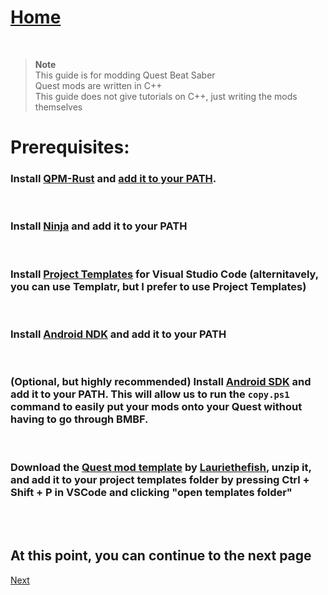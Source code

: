 # [Home](https://cgray1234.github.io/index)  
<br/>

> **Note**  
> This guide is for modding Quest Beat Saber  
> Quest mods are written in C++  
> This guide does not give tutorials on C++, just writing the mods themselves

# Prerequisites:
### Install [QPM-Rust](https://github.com/RedBrumbler/QuestPackageManager-Rust/actions) and [add it to your PATH](https://helpdeskgeek.com/windows-10/add-windows-path-environment-variable/). 
<br/>

### Install [Ninja](https://github.com/ninja-build/ninja/releases) and add it to your PATH
<br/>

### Install [Project Templates](https://marketplace.visualstudio.com/items?itemName=cantonios.project-templates) for Visual Studio Code (alternitavely, you can use Templatr, but I prefer to use Project Templates)
<br/>

### Install [Android NDK](https://developer.android.com/ndk/downloads) and add it to your PATH
<br/>

### (Optional, but highly recommended) Install [Android SDK](https://developer.android.com/studio/releases/platform-tools#downloads) and add it to your PATH. This will allow us to run the `copy.ps1` command to easily put your mods onto your Quest without having to go through BMBF.
<br/>

### Download the [Quest mod template](https://github.com/Lauriethefish/quest-mod-template/releases/download/0.5.0/quest-mod-template.zip) by [Lauriethefish](https://github.com/Lauriethefish), unzip it, and add it to your project templates folder by pressing Ctrl + Shift + P in VSCode and clicking "open templates folder"
<br/>
<br/>

## At this point, you can continue to the next page
[Next](./updating-your-modjson.md)